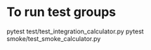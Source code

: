 # To run test groups
pytest test/test_integration_calculator.py
pytest smoke/test_smoke_calculator.py